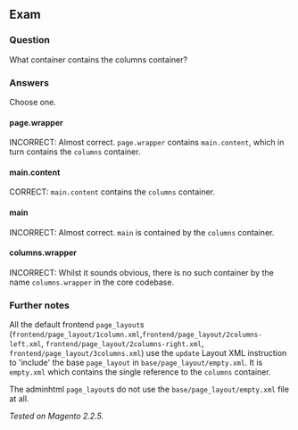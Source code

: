 ## Exam

### Question
What container contains the columns container?

### Answers

Choose one.

#### page.wrapper

INCORRECT: Almost correct. `page.wrapper` contains `main.content`, which in turn contains the `columns` container.

#### main.content

CORRECT: `main.content` contains the `columns` container.

#### main

INCORRECT: Almost correct. `main` is contained by the `columns` container.

#### columns.wrapper

INCORRECT: Whilst it sounds obvious, there is no such container by the name `columns.wrapper` in the core codebase.

### Further notes

All the default frontend `page_layout`s (`frontend/page_layout/1column.xml`,`frontend/page_layout/2columns-left.xml`, `frontend/page_layout/2columns-right.xml`, `frontend/page_layout/3columns.xml`) use the `update` Layout XML instruction to 'include' the base `page_layout` in `base/page_layout/empty.xml`. It is `empty.xml` which contains the single reference to the `columns` container.

The adminhtml `page_layout`s do not use the `base/page_layout/empty.xml` file at all.

_Tested on Magento 2.2.5._
